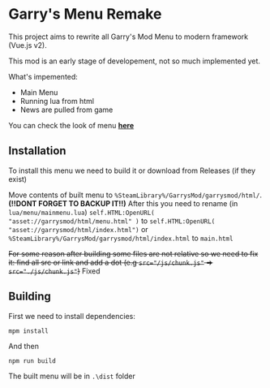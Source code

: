 # Garry's Menu Remake
This project aims to rewrite all Garry's Mod Menu to modern framework (Vue.js v2).

This mod is an early stage of developement, not so much implemented yet.

What's impemented:
- Main Menu
- Running lua from html
- News are pulled from game

You can check the look of menu [**here**](https://vandercat.github.io/GmodMenuRemake/)

## Installation
To install this menu we need to build it or download from Releases (if they exist)

Move contents of built menu to `%SteamLibrary%/GarrysMod/garrysmod/html/`. **(!!DONT FORGET TO BACKUP IT!!)**
After this you need to rename (in `lua/menu/mainmenu.lua`) `self.HTML:OpenURL( "asset://garrysmod/html/menu.html" )` to `self.HTML:OpenURL( "asset://garrysmod/html/index.html")` or  `%SteamLibrary%/GarrysMod/garrysmod/html/index.html` to `main.html`

~~For some reason after building some files are not relative so we need to fix it:
find all src or link and add a dot (e.g `src="/js/chunk.js"` => `src="./js/chunk.js"`)~~ Fixed

## Building
First we need to install dependencies:
```
mpm install
```
And then

```
npm run build
```
The built menu will be in `.\dist` folder
